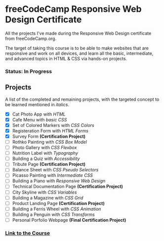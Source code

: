 # freeCodeCamp Responsive Web Design Certificate
All the projects I've made during the Responsive Web Design certificate from freeCodeCamp.org.

The target of taking this course is to be able to make websites that are responsive and work on all devices, and learn all the basic, intermediate, and advanced topics in HTML & CSS via hands-on projects.

### Status: In Progress

## Projects
A list of the completed and remaining projects, with the targeted concept to be learned mentioned in *italics*.

- [x] Cat Photo App with *HTML*
- [x] Cafe Menu with *basic CSS*
- [x] Set of Colored Markers with *CSS Colors*
- [x] Registeration Form with *HTML Forms*
- [x] Survey Form **(Certification Project)**
- [ ] Rothko Painting with *CSS Box Model*
- [ ] Photo Gallery with *CSS Flexbox*
- [ ] Nutrition Label with *Typography*
- [ ] Building a Quiz with *Accessibility*
- [ ] Tribute Page **(Certification Project)**
- [ ] Balance Sheet with *CSS Pseudo Selectors*
- [ ] Picasso Painting with *Intermediate CSS*
- [ ] Building a Piano with *Responsive Web Design*
- [ ] Technical Documentation Page **(Certification Project)**
- [ ] City Skyline with *CSS Variables*
- [ ] Building a Magazine with *CSS Grid*
- [ ] Product Landing Page **(Certification Project)**
- [ ] Building a Ferris Wheel with *CSS Animation*
- [ ] Building a Penguin with *CSS Transforms*
- [ ] Personal Porfolio Webpage **(Final Certification Project)**

### [Link to the Course](https://www.freecodecamp.org/learn/2022/responsive-web-design)
